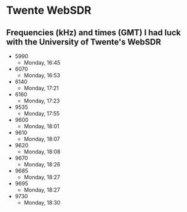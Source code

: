 # Twente WebSDR

## Frequencies (kHz) and times (GMT) I had luck with the University of Twente's WebSDR

* 5990
  * Monday, 16:45
* 6070
  * Monday, 16:53
* 6140
  * Monday, 17:21
* 6160
  * Monday, 17:23
* 9535
  * Monday, 17:55
* 9600
  * Monday, 18:01
* 9610
  * Monday, 18:07
* 9620
  * Monday, 18:08
* 9670
  * Monday, 18:26
* 9685
  * Monday, 18:27
* 9695
  * Monday, 18:27
* 9730
  * Monday, 18:30
